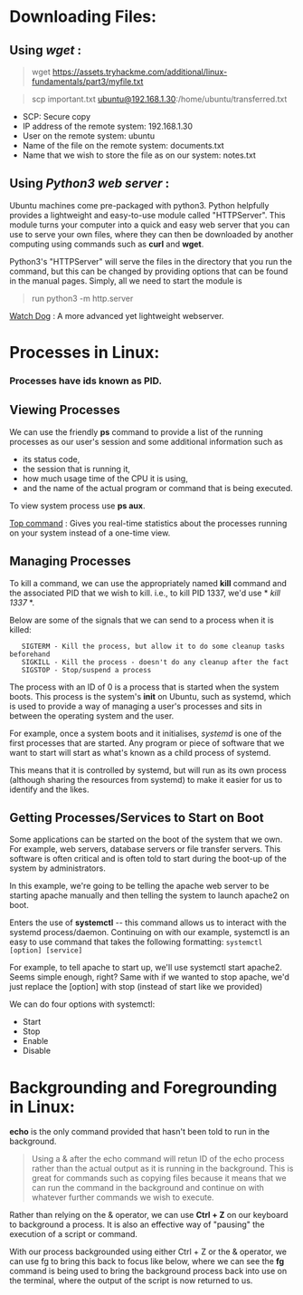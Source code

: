 # Downloading Files:

## Using **_wget_** :
>wget https://assets.tryhackme.com/additional/linux-fundamentals/part3/myfile.txt 

>scp important.txt ubuntu@192.168.1.30:/home/ubuntu/transferred.txt
- SCP: Secure copy
- IP address of the remote system: 192.168.1.30
- User on the remote system:	ubuntu
- Name of the file on the remote system:	documents.txt
- Name that we wish to store the file as on our system:	notes.txt

## Using **_Python3 web server_** :
Ubuntu machines come pre-packaged with python3. Python helpfully provides a lightweight and easy-to-use module called "HTTPServer". This module turns your computer into a quick and easy web server that you can use to serve your own files, where they can then be downloaded by another computing using commands such as **curl** and **wget**. 

Python3's "HTTPServer" will serve the files in the directory that you run the command, but this can be changed by providing options that can be found in the manual pages. Simply, all we need to start the module is 
>run python3 -m  http.server 

 [Watch Dog](https://github.com/sc0tfree/updog) : A more advanced yet lightweight webserver. 

# Processes in Linux:
### Processes have ids known as PID.

## Viewing Processes

We can use the friendly **ps** command to provide a list of the running processes as our user's session and some additional information such as 
  - its status code, 
  - the session that is running it, 
  - how much usage time of the CPU it is using, 
  - and the name of the actual program or command that is being executed.

To view system process use **ps aux**.

[Top command](https://linuxhint.com/top_-command-_linux/) : Gives you real-time statistics about the processes running on your system instead of a one-time view.

## Managing Processes
To kill a command, we can use the appropriately named **kill** command and the associated PID that we wish to kill. i.e., to kill PID 1337, we'd use * *kill 1337* *.

Below are some of the signals that we can send to a process when it is killed:
```
   SIGTERM - Kill the process, but allow it to do some cleanup tasks beforehand
   SIGKILL - Kill the process - doesn't do any cleanup after the fact
   SIGSTOP - Stop/suspend a process
```
The process with an ID of 0 is a process that is started when the system boots. 
This process is the system's **init** on Ubuntu, such as systemd, which is used to provide a way of managing a user's processes and sits in between the operating system and the user. 

For example, once a system boots and it initialises, _systemd_ is one of the first processes that are started. Any program or piece of software that we want to start will start as what's known as a child process of systemd. 

This means that it is controlled by systemd, but will run as its own process (although sharing the resources from systemd) to make it easier for us to identify and the likes.

## Getting Processes/Services to Start on Boot

Some applications can be started on the boot of the system that we own. For example, web servers, database servers or file transfer servers. This software is often critical and is often told to start during the boot-up of the system by administrators.

In this example, we're going to be telling the apache web server to be starting apache manually and then telling the system to launch apache2 on boot.

Enters the use of **systemctl** -- this command allows us to interact with the systemd process/daemon. Continuing on with our example, systemctl is an easy to use command that takes the following formatting: `systemctl [option] [service]`

For example, to tell apache to start up, we'll use systemctl start apache2. Seems simple enough, right? Same with if we wanted to stop apache, we'd just replace the [option] with stop (instead of start like we provided)

We can do four options with systemctl:
 - Start
 - Stop
 - Enable
 - Disable

# Backgrounding and Foregrounding in Linux:
 **echo** is the only command provided that hasn't been told to run in the background.
 > Using a & after the echo command will retun ID of the echo process rather than the actual output as it is running in the background.
 > This is great for commands such as copying files because it means that we can run the command in the background and continue on with whatever further commands we wish to execute.

Rather than relying on the & operator, we can use **Ctrl + Z** on our keyboard to background a process. It is also an effective way of "pausing" the execution of a script or command.

With our process backgrounded using either Ctrl + Z or the & operator, we can use fg to bring this back to focus like below, where we can see the **fg** command is being used to bring the background process back into use on the terminal, where the output of the script is now returned to us.





